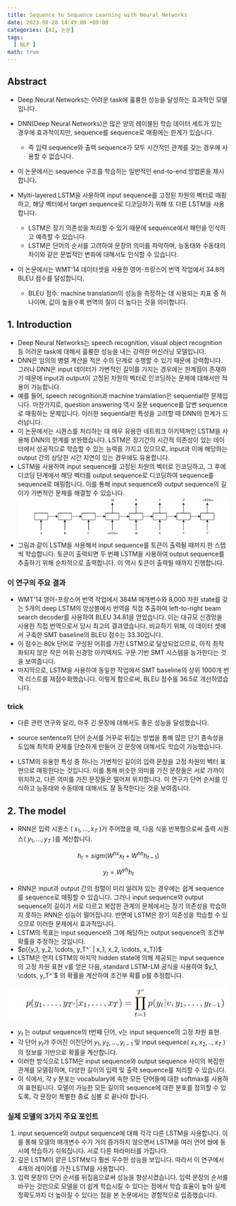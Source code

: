 ```yaml
---
title: Sequence to Sequence Learning with Neural Networks
date: 2023-08-28 14:49:00 +09:00
categories: [AI, 논문]
tags:
  [ NLP ]
math: true
---
```

## Abstract

- Deep Neural Networks는 어려운 task에 훌륭한 성능을 달성하는 효과적인 모델입니다.
- DNN(Deep Neural Networks)은 많은 양의 레이블된 학습 데이터 세트가 있는 경우에 효과적이지만, sequence를 sequence로 매핑에는 한계가 있습니다.
  - 즉 입력 sequence와 출력 sequence가 모두 시간적인 관계를 갖는 경우에 사용할 수 없습니다.
    
- 이 논문에서는 sequence 구조를 학습하는 일반적인 end-to-end 방법론을 제시합니다.
- Mylti-layered LSTM을 사용하여 input sequence를 고정된 차원의 벡터로 매핑하고, 해당 벡터에서 target sequence로 디코딩하기 위해 또 다른 LSTM을 사용합니다.
  - LSTM은 장기 의존성을 처리할 수 있기 때문에 sequence에서 패턴을 인식하고 예측할 수 있습니다.
  - LSTM은 단어의 순서를 고려하여 문장의 의미를 파악하며, 능동태와 수동태의 차이와 같은 문법적인 변화에 대해서도 인식할 수 있습니다.
    
- 이 논문에서는 WMT'14 데이터셋을 사용한 영어-프랑스어 번역 작업에서 34.8의 BLEU 점수를 달성합니다.
  - BLEU 점수: machine translation의 성능을 측정하는 데 사용되는 지표 중 하나이며, 값이 높을수록 번역의 질이 더 높다는 것을 의미합니다.

## 1. Introduction

- Deep Neural Networks는 speech recognition, visual object recognition 등 어려운 task에 대해서 훌륭한 성능을 내는 강력한 머신러닝 모델입니다.
- DNN은 임의의 병렬 계산을 적은 수의 단계로 수행할 수 있기 때문에 강력합니다. 그러나 DNN은 input 데이터가 가변적인 길이를 가지는 경우에는 한계점이 존재하기 때문에 input과 output이 고정된 차원의 벡터로 인코딩하는 문제에 대해서만 적용이 가능합니다.
- 예를 들어, speech recognition과 machine translation은 sequential한 문제입니다. 마찬가지로, question answering 역시 질문 sequence를 답변 sequence로 매핑하는 문제입니다. 이러한 sequential한 특성을 고려할 때 DNN의 한계가 드러납니다.
- 이 논문에서는 시퀀스를 처리하는 데 매우 유용한 네트워크 아키텍쳐인 LSTM을 사용해 DNN의 한계를 보완했습니다. LSTM은 장기간의 시간적 의존성이 있는 데이터에서 성공적으로 학습할 수 있는 능력을 가지고 있으므로, input과 이에 해당하는 output 간의 상당한 시간 지연이 있는 경우에도 유용합니다. 
- LSTM을 사용하여 input sequence를 고정된 차원의 벡터로 인코딩하고, 그 후에 디코딩 단계에서 해당 벡터를 output sequence로 디코딩하여 sequence를 sequence로 매핑합니다. 이를 통해 input sequence와 output sequence의 길이가 가변적인 문제를 해결할 수 있습니다.
![Fig1](/assets/img/fig1.png)
- 그림과 같이 LSTM을 사용해서 input sequence를 <EOS> 토큰이 출력될 때까지 한 스텝씩 학습합니다. <EOS> 토큰이 출력되면 두 번째 LSTM을 사용하여 output sequence를 추출하기 위해 순차적으로 출력합니다. 이 역시 <EOS> 토큰이 출력될 때까지 진행합니다.

### 이 연구의 주요 결과
- WMT'14 영어-프랑스어 번역 작업에서 384M 매개변수와 8,000 차원 state를 갖는 5개의 deep LSTM의 앙상블에서 번역을 직접 추출하여 left-to-right beam search decoder를 사용하여 BLEU 34.81을 얻었습니다. 이는 대규모 신경망을 사용한 직접 번역으로서 당시 최고의 결과였습니다. 비교하기 위해, 이 데이터 셋에서 구축한 SMT baseline의 BLEU 점수는 33.30입니다.
- 이 점수는 80k 단어로 구성된 어휘를 가진 LSTM으로 달성되었으므로, 아직 최적화되지 않은 작은 어휘 신경망 아키텍처도 구문 기반 SMT 시스템을 능가한다는 것을 보여줍니다.
- 마지막으로, LSTM을 사용하여 동일한 작업에서 SMT baseline의 상위 1000개 번역 리스트를 재점수화했습니다. 이렇게 함으로써, BLEU 점수를 36.5로 개선하였습니다.

### trick
- 다른 관련 연구와 달리, 아주 긴 문장에 대해서도 좋은 성능을 달성했습니다.
- source sentence의 단어 순서를 거꾸로 뒤집는 방법을 통해 많은 단기 종속성을 도입해 최적화 문제를 단순하게 만들어 긴 문장에 대해서도 학습이 가능했습니다.


- LSTM의 유용한 특성 중 하나는 가변적인 길이의 입력 문장을 고정 차원의 벡터 표현으로 매핑한다는 것입니다. 이를 통해 비슷한 의미를 가진 문장들은 서로 가까이 위치하고, 다른 의미를 가진 문장들은 떨어져 위치합니다. 이 연구가 단어 순서를 인식하고 능동태와 수동태에 대해서도 잘 동작한다는 것을 보여줍니다.

## 2. The model
- RNN은 입력 시퀀스 ( $x_1, ..., x_T$ )가 주어졌을 때, 다음 식을 반복함으로써 출력 시퀀스( $y_1, ..., y_T$ )를 계산합니다.

$$ h_t = sigm{(W^{hx}x_t + W^{hh}h_{t-1}}) $$  

$$ y_t = W^{yh}h_t $$


- RNN은 input과 output 간의 정렬이 미리 알려져 있는 경우에는 쉽게 sequence를 sequence로 매핑할 수 있습니다. 그러나 input sequence와 output sequence의 길이가 서로 다르고 복잡한 관계의 문제에서는 장기 의존성을 학습하지 못하는 RNN은 성능이 떨어집니다. 반면에 LSTM은 장기 의존성을 학습할 수 있으므로 이러한 문제에서 효과적입니다.
- LSTM의 목표는 input sequence와 그에 해당하는 output sequence의 조건부 확률을 추정하는 것입니다.
- $p({y_1, y_2, \cdots, y_T^` | x_1, x_2, \cdots, x_T})$
- LSTM은 먼저 LSTM의 마지막 hidden state에 의해 제공되는 input sequence의 고정 차원 표현 v를 얻은 다음, standard LSTM-LM 공식을 사용하여 $y_1, \cdots, y_T^`$ 의 확률을 계산하여 조건부 확률 p를 추정합니다.

![lstm](/assets/img/lstm.png)
- $y_t$ 는 output sequence의 t번째 단어, v는 input sequence의 고정 차원 표현.
- 각 단어 $y_t$가 주어진 이전단어 $y_1, y_2, ..., y_{i-1}$ 및 input sequence( $x_1, x_2, .., x_T$ )의 정보를 기반으로 확률을 계산합니다.
- 이러한 방식으로 LSTM은 input sequence와 output sequence 사이의 복잡한 관계를 모델링하며, 다양한 길이의 입력 및 출력 sequence를 처리할 수 있습니다.
- 이 식에서, 각 y 분포는 vocabulary에 속한 모든 단어들에 대한 softmax를 사용하여 표현됩니다. 모델이 가능한 모든 길이의 sequence에 대한 분포를 정의할 수 있도록, 각 문장이 특별한 종료 심볼 <EOS>로 끝나야 합니다.

### 실제 모델의 3가지 주요 포인트
1. input sequence와 output sequence에 대해 각각 다른 LSTM을 사용합니다. 이를 통해 모델의 매개변수 수가 거의 증가하지 않으면서 LSTM을 여러 언어 쌍에 동시에 학습하기 쉬워집니다. 서로 다른 파라미터를 가집니다.
2. 깊은 LSTM이 얕은 LSTM보다 훨씬 우수한 성능을 보입니다. 따라서 이 연구에서 4개의 레이어를 가진 LSTM을 사용합니다.
3. 입력 문장의 단어 순서를 뒤집음으로써 성능을 향상시켰습니다. 입력 문장의 순서를 바꾸는 것만으로 모델을 더 쉽게 학습시킬 수 있다는 점에서 학습 효율이 높아 실제 정확도까지 더 높아질 수 있다는 점을 본 논문에서는 경험적으로 입증했습니다.   
